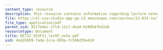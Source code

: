 ```yaml
---
content_type: resource
description: This resource contains information regarding lecture notes.
file: https://ol-ocw-studio-app-qa.s3.amazonaws.com/courses/22-033-nuclear-systems-design-project-fall-2011/4a2d1059fade1cce993afc566d35e42d_MIT22_033F11_lec07_note.pdf
file_type: application/pdf
parent_uid: 9117e4ec-27cd-11cf-dead-0199547b42a6
resourcetype: Document
title: MIT22_033F11_lec07_note.pdf
uid: 4a2d1059-fade-1cce-993a-fc566d35e42d
---
```


